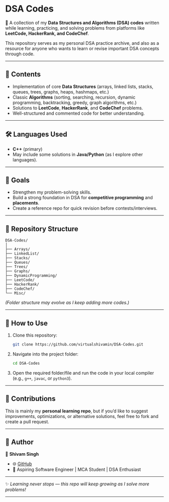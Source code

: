 # DSA Codes

🚀 A collection of my **Data Structures and Algorithms (DSA) codes** written while learning, practicing, and solving problems from platforms like **LeetCode, HackerRank, and CodeChef**.

This repository serves as my personal DSA practice archive, and also as a resource for anyone who wants to learn or revise important DSA concepts through code.

---

## 📌 Contents

* Implementation of core **Data Structures** (arrays, linked lists, stacks, queues, trees, graphs, heaps, hashmaps, etc.)
* Classic **Algorithms** (sorting, searching, recursion, dynamic programming, backtracking, greedy, graph algorithms, etc.)
* Solutions to **LeetCode**, **HackerRank**, and **CodeChef** problems.
* Well-structured and commented code for better understanding.

---

## 🛠 Languages Used

* **C++** (primary)
* May include some solutions in **Java/Python** (as I explore other languages).

---

## 🎯 Goals

* Strengthen my problem-solving skills.
* Build a strong foundation in DSA for **competitive programming** and **placements**.
* Create a reference repo for quick revision before contests/interviews.

---

## 📂 Repository Structure

```
DSA-Codes/
│
├── Arrays/
├── LinkedList/
├── Stacks/
├── Queues/
├── Trees/
├── Graphs/
├── DynamicProgramming/
├── LeetCode/
├── HackerRank/
├── CodeChef/
└── Misc/
```

*(Folder structure may evolve as I keep adding more codes.)*

---

## 🚀 How to Use

1. Clone this repository:

   ```bash
   git clone https://github.com/virtualshivamin/DSA-Codes.git
   ```
2. Navigate into the project folder:

   ```bash
   cd DSA-Codes
   ```
3. Open the required folder/file and run the code in your local compiler (e.g., `g++`, `javac`, or `python3`).

---

## 🤝 Contributions

This is mainly my **personal learning repo**, but if you’d like to suggest improvements, optimizations, or alternative solutions, feel free to fork and create a pull request.

---

## 📌 Author

👤 **Shivam Singh**

* 🌐 [GitHub](https://github.com/virtualshivamin)
* 💼 Aspiring Software Engineer | MCA Student | DSA Enthusiast

---

✨ *Learning never stops — this repo will keep growing as I solve more problems!*

---
